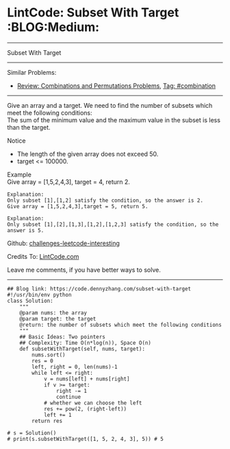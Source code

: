 # LintCode: Subset With Target     :BLOG:Medium:


---

Subset With Target  

---

Similar Problems:  
-   [Review: Combinations and Permutations Problems](https://code.dennyzhang.com/review-combination), [Tag: #combination](https://code.dennyzhang.com/tag/combination)

---

Give an array and a target. We need to find the number of subsets which meet the following conditions:  
The sum of the minimum value and the maximum value in the subset is less than the target.  

Notice  
-   The length of the given array does not exceed 50.
-   target <= 100000.

Example  
Give array = [1,5,2,4,3], target = 4, return 2.  

    Explanation:
    Only subset [1],[1,2] satisfy the condition, so the answer is 2.
    Give array = [1,5,2,4,3],target = 5, return 5.

    Explanation:
    Only subset [1],[2],[1,3],[1,2],[1,2,3] satisfy the condition, so the answer is 5.

Github: [challenges-leetcode-interesting](https://github.com/DennyZhang/challenges-leetcode-interesting/tree/master/subset-with-target)  

Credits To: [LintCode.com](http://www.lintcode.com/en/problem/subset-with-target/)  

Leave me comments, if you have better ways to solve.  

---

    ## Blog link: https://code.dennyzhang.com/subset-with-target
    #!/usr/bin/env python
    class Solution:
        """
        @param nums: the array
        @param target: the target
        @return: the number of subsets which meet the following conditions
        """
        ## Basic Ideas: Two pointers
        ## Complexity: Time O(n*log(n)), Space O(n)
        def subsetWithTarget(self, nums, target):
            nums.sort()
            res = 0
            left, right = 0, len(nums)-1
            while left <= right:
                v = nums[left] + nums[right]
                if v >= target:
                    right -= 1
                    continue
                # whether we can choose the left
                res += pow(2, (right-left))
                left += 1
            return res
    
    # s = Solution()
    # print(s.subsetWithTarget([1, 5, 2, 4, 3], 5)) # 5